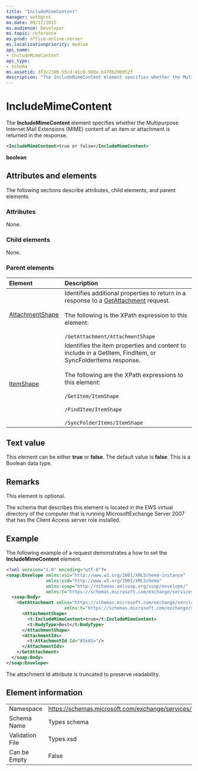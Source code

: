 ```yaml
---
title: "IncludeMimeContent"
manager: sethgros
ms.date: 09/17/2015
ms.audience: Developer
ms.topic: reference
ms.prod: office-online-server
ms.localizationpriority: medium
api_name:
- IncludeMimeContent
api_type:
- schema
ms.assetid: 3f3c2300-55cd-41c0-900e-b470b290d52f
description: "The IncludeMimeContent element specifies whether the Multipurpose Internet Mail Extensions (MIME) content of an item or attachment is returned in the response."
---
```


# IncludeMimeContent

The **IncludeMimeContent** element specifies whether the Multipurpose Internet Mail Extensions (MIME) content of an item or attachment is returned in the response. 
  
```xml
<IncludeMimeContent>true or false</IncludeMimeContent>
```

 **boolean**
## Attributes and elements

The following sections describe attributes, child elements, and parent elements.
  
### Attributes

None.
  
### Child elements

None.
  
### Parent elements

|**Element**|**Description**|
|:-----|:-----|
|[AttachmentShape](attachmentshape.md) <br/> | Identifies additional properties to return in a response to a [GetAttachment](getattachment.md) request.  <br/> <br/> The following is the XPath expression to this element:  <br/><br/>  `/GetAttachment/AttachmentShape` <br/> |
|[ItemShape](itemshape.md) <br/> | Identifies the item properties and content to include in a GetItem, FindItem, or SyncFolderItems response.  <br/> <br/> The following are the XPath expressions to this element:<br/>  <br/>  `/GetItem/ItemShape` <br/><br/>  `/FindItem/ItemShape` <br/><br/>  `/SyncFolderItems/ItemShape` <br/> |
   
## Text value

This element can be either **true** or **false**. The default value is **false**. This is a Boolean data type.
  
## Remarks

This element is optional.
  
The schema that describes this element is located in the EWS virtual directory of the computer that is running MicrosoftExchange Server 2007 that has the Client Access server role installed.
  
## Example

The following example of a request demonstrates a how to set the **IncludeMimeContent** element. 
  
```xml
<?xml version="1.0" encoding="utf-8"?>
<soap:Envelope xmlns:xsi="http://www.w3.org/2001/XMLSchema-instance"
               xmlns:xsd="http://www.w3.org/2001/XMLSchema"
               xmlns:soap="http://schemas.xmlsoap.org/soap/envelope/"
               xmlns:t="https://schemas.microsoft.com/exchange/services/2006/types">
  <soap:Body>
    <GetAttachment xmlns="https://schemas.microsoft.com/exchange/services/2006/messages" 
                      xmlns:t="https://schemas.microsoft.com/exchange/services/2006/types">
      <AttachmentShape>
        <t:IncludeMimeContent>true</t:IncludeMimeContent>
        <t:BodyType>Best</t:BodyType>
      </AttachmentShape>
      <AttachmentIds>
        <t:AttachmentId Id="ASkAS="/>
      </AttachmentIds>
    </GetAttachment>
  </soap:Body>
</soap:Envelope>
```

The attachment Id attribute is truncated to preserve readability.
  
## Element information

|||
|:-----|:-----|
|Namespace  <br/> |https://schemas.microsoft.com/exchange/services/2006/types  <br/> |
|Schema Name  <br/> |Types schema  <br/> |
|Validation File  <br/> |Types.xsd  <br/> |
|Can be Empty  <br/> |False  <br/> |
   

